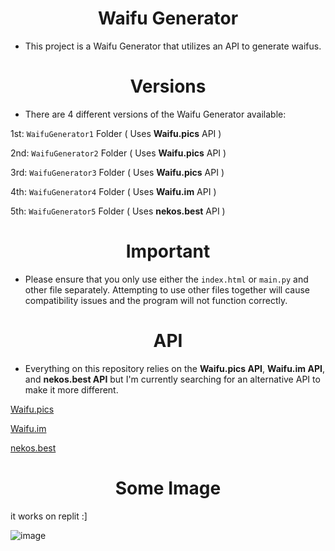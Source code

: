 <h1 align="center"><strong>Waifu Generator</strong></h1>

- This project is a Waifu Generator that utilizes an API to generate waifus.


<h1 align="center"><strong>Versions</strong></h1>

- There are 4 different versions of the Waifu Generator available: 

1st: `WaifuGenerator1` Folder ( Uses **Waifu.pics** API )

2nd: `WaifuGenerator2` Folder ( Uses **Waifu.pics** API )

3rd: `WaifuGenerator3` Folder ( Uses **Waifu.pics** API )

4th: `WaifuGenerator4` Folder ( Uses **Waifu.im** API )

5th: `WaifuGenerator5` Folder ( Uses **nekos.best** API )

<h1 align="center"><strong>Important</strong></h1>

- Please ensure that you only use either the `index.html` or `main.py` and other file separately. Attempting to use other files together will cause compatibility issues and the program will not function correctly.

<h1 align="center"><strong>API</strong></h1>

- Everything on this repository relies on the **Waifu.pics API**, **Waifu.im API**, and **nekos.best API** but I'm currently searching for an alternative API to make it more different.

[Waifu.pics](https://github.com/Waifu-pics/waifu-api)

[Waifu.im](https://github.com/Waifu-im/waifu-api)

[nekos.best](https://github.com/nekos-best/docs)

<h1 align="center"><strong>Some Image</strong></h1>

it works on replit :]


![image](https://user-images.githubusercontent.com/101320329/236390742-1bdef734-7ea0-42da-876b-c2c0c2c857c7.png)

